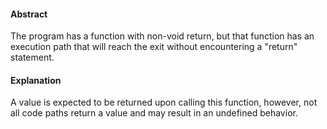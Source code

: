 #### Abstract
The program has a function with non-void return, but that function has an execution path that will reach the exit without encountering a \"return\" statement.

#### Explanation
A value is expected to be returned upon calling this function, however, not all code paths return a value and may result in an undefined behavior.
